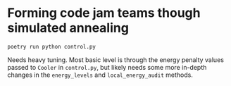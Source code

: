 
# Forming code jam teams though simulated annealing

`poetry run python control.py`

Needs heavy tuning. Most basic level is through the energy penalty values passed to `Cooler` in `control.py`, but likely needs some more in-depth changes in the `energy_levels` and `local_energy_audit` methods.